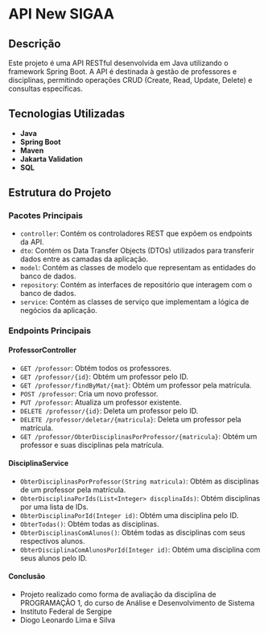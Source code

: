 # API New SIGAA

## Descrição

Este projeto é uma API RESTful desenvolvida em Java utilizando o framework Spring Boot. A API é destinada à gestão de professores e disciplinas, permitindo operações CRUD (Create, Read, Update, Delete) e consultas específicas.

## Tecnologias Utilizadas

- **Java**
- **Spring Boot**
- **Maven**
- **Jakarta Validation**
- **SQL**

## Estrutura do Projeto

### Pacotes Principais

- `controller`: Contém os controladores REST que expõem os endpoints da API.
- `dto`: Contém os Data Transfer Objects (DTOs) utilizados para transferir dados entre as camadas da aplicação.
- `model`: Contém as classes de modelo que representam as entidades do banco de dados.
- `repository`: Contém as interfaces de repositório que interagem com o banco de dados.
- `service`: Contém as classes de serviço que implementam a lógica de negócios da aplicação.

### Endpoints Principais

#### ProfessorController

- `GET /professor`: Obtém todos os professores.
- `GET /professor/{id}`: Obtém um professor pelo ID.
- `GET /professor/findByMat/{mat}`: Obtém um professor pela matrícula.
- `POST /professor`: Cria um novo professor.
- `PUT /professor`: Atualiza um professor existente.
- `DELETE /professor/{id}`: Deleta um professor pelo ID.
- `DELETE /professor/deletar/{matricula}`: Deleta um professor pela matrícula.
- `GET /professor/ObterDisciplinasPorProfessor/{matricula}`: Obtém um professor e suas disciplinas pela matrícula.

#### DisciplinaService

- `ObterDisciplinasPorProfessor(String matricula)`: Obtém as disciplinas de um professor pela matrícula.
- `ObterDisciplinaPorIds(List<Integer> discplinaIds)`: Obtém disciplinas por uma lista de IDs.
- `ObterDisciplinaPorId(Integer id)`: Obtém uma disciplina pelo ID.
- `ObterTodas()`: Obtém todas as disciplinas.
- `ObterDisciplinasComAlunos()`: Obtém todas as disciplinas com seus respectivos alunos.
- `ObterDisciplinaComAlunosPorId(Integer id)`: Obtém uma disciplina com seus alunos pelo ID.


#### Conclusão 

- Projeto realizado como forma de avaliação da disciplina de PROGRAMAÇÃO 1, do curso de Análise e Desenvolvimento de Sistema
- Instituto Federal de Sergipe
- Diogo Leonardo Lima e Silva